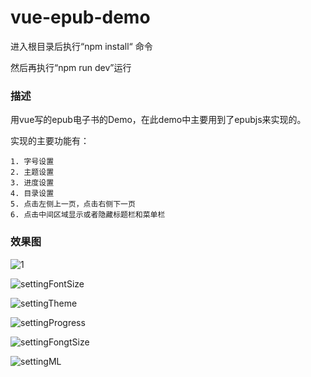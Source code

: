 # vue-epub-demo
进入根目录后执行“npm install“ 命令

然后再执行“npm run dev”运行

### 描述

用vue写的epub电子书的Demo，在此demo中主要用到了epubjs来实现的。

实现的主要功能有：

 	1. 字号设置
 	2. 主题设置
 	3. 进度设置
 	4. 目录设置
 	5. 点击左侧上一页，点击右侧下一页
 	6. 点击中间区域显示或者隐藏标题栏和菜单栏

### 效果图

![1](C:\Users\lenovo\Desktop\project\vue-templates\vue-epub-demo\static\1.png)

![settingFontSize](C:\Users\lenovo\Desktop\project\vue-templates\vue-epub-demo\static\settingFontSize.png)

![settingTheme](C:\Users\lenovo\Desktop\project\vue-templates\vue-epub-demo\static\settingTheme.png)

![settingProgress](C:\Users\lenovo\Desktop\project\vue-templates\vue-epub-demo\static\settingProgress.png)

![settingFongtSize](C:\Users\lenovo\Desktop\project\vue-templates\vue-epub-demo\static\settingFongtSize.png)

![settingML](C:\Users\lenovo\Desktop\project\vue-templates\vue-epub-demo\static\settingML.png)